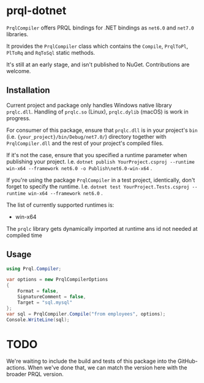 # prql-dotnet

`PrqlCompiler` offers PRQL bindings for .NET bindings as `net6.0` and `net7.0` libraries.

It provides the `PrqlCompiler` class which contains the `Compile`, `PrqlToPl`, `PlToRq` and `RqToSql`
static methods.

It's still at an early stage, and isn't published to NuGet. Contributions are welcome.

## Installation

Current project and package only handles Windows native library `prqlc.dll`.
Handling of  `prqlc.so` (Linux), `prqlc.dylib` (macOS) is work in progress.

For consumer of this package, ensure that `prqlc.dll` is in your project's `bin` (i.e. `{your_project}/bin/Debug/net7.0/`) directory
together with `PrqlCompiler.dll` and the rest of your project's compiled files.

If it's not the case, ensure that you specified a runtime parameter when publishing your project.
I.e. `dotnet publish YourProject.csproj --runtime win-x64 --framework net6.0 -o Publish\net6.0-win-x64` .

If you're using the package `PrqlCompiler` in a test project, identically, don't forget to specify the runtime.
I.e. `dotnet test YourProject.Tests.csproj --runtime win-x64 --framework net6.0` .

The list of currently supported runtimes is:

* win-x64

The `prqlc` library gets dynamically imported at runtime ans id not needed at compiled time

## Usage

```csharp
using Prql.Compiler;

var options = new PrqlCompilerOptions
{
    Format = false,
    SignatureComment = false,
    Target = "sql.mysql"
};
var sql = PrqlCompiler.Compile("from employees", options);
Console.WriteLine(sql);
```

# TODO

We're waiting to include the build and tests of this package into the GitHub-actions.
When we've done that, we can match the version here with the broader PRQL version.
